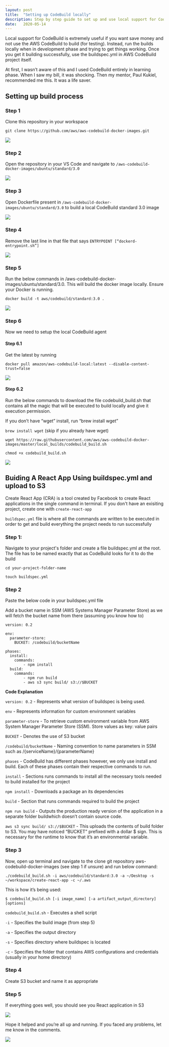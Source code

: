 ```yaml
---
layout: post
title:  "Setting up CodeBuild locally"
description: Step by step guide to set up and use local support for CodeBuild to build your applications locally
date:   2020-05-14
---
```

Local support for CodeBuild is extremely useful if you want save money and not use the AWS CodeBuild to build (for testing). Instead, run the builds locally when in development phase and trying to get things working. Once you get it building successfully, use the buildspec.yml in AWS CodeBuild project itself. 

At first, I wasn’t aware of this and I used CodeBuild entirely in learning phase. When I saw my bill, it was shocking. Then my mentor,  Paul Kukiel, recommended me this. It was a life saver.

## Setting up build process

### Step 1

Clone this repository in your workspace

`git clone https://github.com/aws/aws-codebuild-docker-images.git`

![](/assets/images/2020-05-14/step1.png)

### Step 2

Open the repository in your VS Code  and navigate to `/aws-codebuild-docker-images/ubuntu/standard/3.0`

![](/assets/images/2020-05-14/step2.png)

### Step 3

Open Dockerfile present in `/aws-codebuild-docker-images/ubuntu/standard/3.0` to build a local CodeBuild standard 3.0 image

![](/assets/images/2020-05-14/step3.png)

### Step 4

Remove the last line in that file that says `ENTRYPOINT [“dockerd-entrypoint.sh”]`

![](/assets/images/2020-05-14/step4.png)

### Step 5

Run the below commands in /aws-codebuild-docker-images/ubuntu/standard/3.0. This will build the docker image locally. Ensure your Docker is running.

`docker build -t aws/codebuild/standard:3.0 .`

![](/assets/images/2020-05-14/step5.png)

### Step 6

Now we need to setup the local CodeBuild agent

#### Step 6.1

Get the latest by running

`docker pull amazon/aws-codebuild-local:latest --disable-content-trust=false`

![](/assets/images/2020-05-14/step6.1.png)

#### Step 6.2

Run the below commands to download the file codebuild_build.sh that contains all the magic that will be executed to build locally and give it execution permission. 

 If you don’t have “wget” install, run “brew install wget”

`brew install wget` (skip if you already have wget)

`wget https://raw.githubusercontent.com/aws/aws-codebuild-docker-images/master/local_builds/codebuild_build.sh`

`chmod +x codebuild_build.sh`

![](/assets/images/2020-05-14/step6.2.png)

## Buiding A React App Using buildspec.yml and upload to S3

Create React App (CRA) is a tool created by Facebook to create React applications in the single command in terminal. If you don't have an exisiting project, create one with `create-react-app`

`buildspec.yml` file is where all the commands are written to be executed in order to get and build everything the project needs to run successfully

### Step 1:

Navigate to your project's folder and create a file buildspec.yml at the root. The file has to be named exactly that as CodeBuild looks for it to do the build

`cd your-project-folder-name`

`touch buildspec.yml`

### Step 2

Paste the below code in your buildspec.yml file

Add a bucket name in SSM (AWS Systems Manager Parameter Store) as we will fetch the bucket name from there (assuming you know how to)

```
version: 0.2

env:
  parameter-store:
    BUCKET: /codebuild/bucketName

phases:
  install:
    commands:
        - npm install
  build:
    commands:
        - npm run build
        - aws s3 sync build/ s3://$BUCKET
 ```
**Code Explanation**

`version: 0.2` - Represents what version of buildspec is being used. 

`env` -  Represents information for custom environment variables

`parameter-store` -  To retrieve custom environment variable from AWS System Manager Parameter Store (SSM). Store values as key: value pairs

`BUCKET` - Denotes the use of S3 bucket

`/codebuild/bucketName` - Naming convention to name parameters in SSM such as /{serviceName}/{parameterName}

`phases` - CodeBuild has different phases however, we only use install and build. Each of these phases contain their respective commands to run.

`install` - Sections runs commands to install all the necessary tools needed to build installed for the project

`npm install` - Downloads a package an its dependencies

`build` - Section that runs commands required to build the project

`npm run build` -  Outputs the production ready version of the application in a separate folder buildwhich doesn’t contain source code.

`aws s3 sync build/ s3://$BUCKET` - This uploads the contents of build folder to S3. You may have noticed “BUCKET” prefixed with a dollar $ sign. This is necessary for the runtime to know that it’s an environmental variable.

### Step 3

Now, open up terminal and navigate to the clone git repository aws-codebuild-docker-images (see step 1 if unsure) and run below command:

`./codebuild_build.sh -i aws/codebuild/standard:3.0 -a ~/Desktop -s ~/workspace/create-react-app -c ~/.aws`

This is how it’s being used:

`$ codebuild_build.sh [-i image_name] [-a artifact_output_directory] [options]`

`codebuild_build.sh` -  Executes a shell script

`-i` - Specifies the build image (from step 5)

`-a` - Specifies the output directory

`-s` - Specifies directory where buildspec is located

`-c` -  Specifies the folder that contains AWS configurations and credentials (usually in your home directory)

### Step 4

Create S3 bucket and name it as appropriate

### Step 5

If everything goes well, you should see you React application in S3

![](/assets/images/2020-05-14/s3-before-upload.png)

Hope it helped and you’re all up and running. If you faced any problems, let me know in the comments.

![](/assets/images/2020-05-14/s3-after-upload.png)